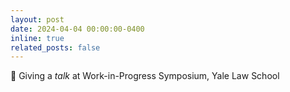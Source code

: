 ```yaml
---
layout: post
date: 2024-04-04 00:00:00-0400
inline: true
related_posts: false
---
```


💬 Giving a *talk* at Work-in-Progress Symposium, Yale Law School
